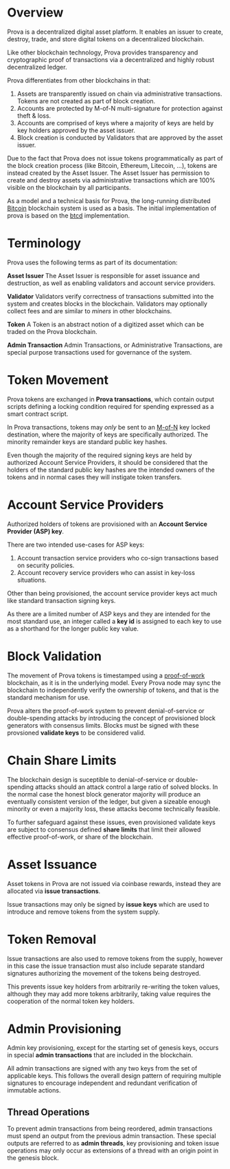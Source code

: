 # Overview

Prova is a decentralized digital asset platform.  It enables an issuer to
create, destroy, trade, and store digital tokens on a decentralized blockchain.

Like other blockchain technology, Prova provides transparency and cryptographic
proof of transactions via a decentralized and highly robust decentralized
ledger.

Prova differentiates from other blockchains in that:

1. Assets are transparently issued on chain via administrative transactions.
Tokens are not created as part of block creation.
1. Accounts are protected by M-of-N multi-signature for protection against theft
& loss.
2. Accounts are comprised of keys where a majority of keys are held by key
holders approved by the asset issuer.
3. Block creation is conducted by Validators that are approved by the asset
issuer.

Due to the fact that Prova does not issue tokens programmatically as part of
the block creation process (like Bitcoin, Ethereum, Litecoin, ...), tokens
are instead created by the Asset Issuer.  The Asset Issuer has permission
to create and destroy assets via administrative transactions which are 100%
visible on the blockchain by all participants.

As a model and a technical basis for Prova, the long-running distributed 
[Bitcoin](https://www.bitcoin.org) blockchain system is used as a basis.
The initial implementation of prova is based on the 
[btcd](https://github.com/btcsuite/btcd) implementation.

# Terminology

Prova uses the following terms as part of its documentation:

**Asset Issuer**
The Asset Issuer is responsible for asset issuance and 
destruction, as well as enabling validators and account service providers.

**Validator**
Validators verify correctness of transactions submitted
into the system and creates blocks in the blockchain.  Validators may
optionally collect fees and are similar to *miners* in other blockchains.

**Token**
A Token is an abstract notion of a digitized asset which can be traded
on the Prova blockchain.

**Admin Transaction**
Admin Transactions, or Administrative Transactions, are special purpose 
transactions used for
governance of the system.


# Token Movement

Prova tokens are exchanged in **Prova transactions**, which contain output 
scripts defining a locking condition required for spending expressed as a smart 
contract script.

In Prova transactions, tokens may *only* be sent to an 
[M-of-N](https://en.wikipedia.org/wiki/Multisignature) key locked destination, 
where the majority of keys are specifically authorized. The minority remainder 
keys are standard public key hashes.

Even though the majority of the required signing keys are held by authorized 
Account Service Providers, it should be considered that the holders of the
standard public key hashes are the intended owners of the tokens and in normal
cases they will instigate token transfers.

# Account Service Providers

Authorized holders of tokens are provisioned with an **Account Service Provider 
(ASP) key**.

There are two intended use-cases for ASP keys:

1. Account transaction service providers who co-sign transactions based on 
security policies.
2. Account recovery service providers who can assist in key-loss situations.

Other than being provisioned, the account service provider keys act much like 
standard transaction signing keys.

As there are a limited number of ASP keys and they are intended for the most 
standard use, an integer called a **key id** is assigned to each key to use as 
a shorthand for the longer public key value.

# Block Validation

The movement of Prova tokens is timestamped using a 
[proof-of-work](http://hashcash.org/) blockchain, as it is in the underlying 
model.  Every Prova node may sync the blockchain to independently verify the 
ownership of tokens, and that is the standard mechanism for use.

Prova alters the proof-of-work system to prevent denial-of-service or 
double-spending attacks by introducing the concept of provisioned block 
generators with consensus limits.  Blocks must be signed with these provsioned 
**validate keys** to be considered valid.

# Chain Share Limits

The blockchain design is suceptible to denial-of-service or double-spending 
attacks should an attack control a large ratio of solved blocks.  In the normal 
case the honest block generator majority will produce an eventually consistent 
version of the ledger, but given a sizeable enough minority or even a majority 
loss, these attacks become technically feasible.

To further safeguard against these issues, even provisioned validate keys are 
subject to consensus defined **share limits** that limit their allowed 
effective proof-of-work, or share of the blockchain.

# Asset Issuance

Asset tokens in Prova are not issued via coinbase rewards, instead they are 
allocated via **issue transactions**.

Issue transactions may only be signed by **issue keys** which are used to 
introduce and remove tokens from the system supply.

# Token Removal

Issue transactions are also used to remove tokens from the supply, however in 
this case the issue transaction must also include separate standard signatures 
authorizing the movement of the tokens being destroyed.

This prevents issue key holders from arbitrarily re-writing the token values, 
although they may add more tokens arbitrarily, taking value requires the 
cooperation of the normal token key holders.

# Admin Provisioning

Admin key provisioning, except for the starting set of genesis keys, occurs in 
special **admin transactions** that are included in the blockchain.

All admin transactions are signed with any two keys from the set of applicable 
keys.  This follows the overall design pattern of requiring multiple signatures 
to encourage independent and redundant verification of immutable actions.

## Thread Operations

To prevent admin transactions from being reordered, admin transactions must 
spend an output from the previous admin transaction.  These special outputs are 
referred to as **admin threads**, key provisioning and token issue operations 
may only occur as extensions of a thread with an origin point in the genesis 
block.

